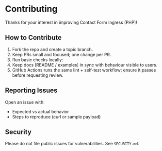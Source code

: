 # Contributing

Thanks for your interest in improving Contact Form Ingress (PHP)!

## How to Contribute

1. Fork the repo and create a topic branch.
2. Keep PRs small and focused; one change per PR.
3. Run basic checks locally:
4. Keep docs (README / examples) in sync with behaviour visible to users.
5. GitHub Actions runs the same lint + self-test workflow; ensure it passes before requesting review.

## Reporting Issues

Open an issue with:
- Expected vs actual behavior
- Steps to reproduce (curl or sample payload)

## Security

Please do not file public issues for vulnerabilities. See `SECURITY.md`.
